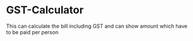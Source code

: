 # GST-Calculator
This can calculate the bill including GST and can show amount which have to be paid per person

